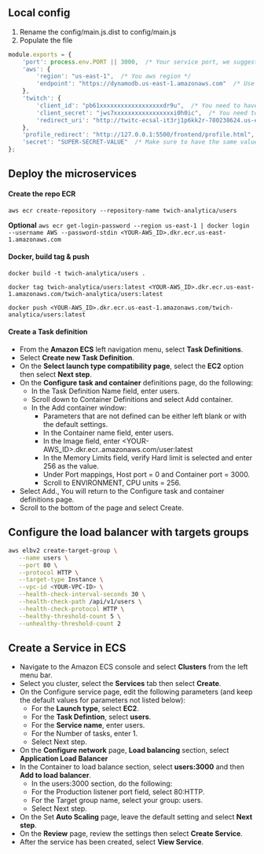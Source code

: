 ## Local config
1. Rename the config/main.js.dist to config/main.js
2. Populate the file 
```js
module.exports = {
    'port': process.env.PORT || 3000,  /* Your service port, we suggest 3000 */
    'aws': {
        'region': "us-east-1",  /* You aws region */
        'endpoint': "https://dynamodb.us-east-1.amazonaws.com"  /* Use localhost if you want to test before going live*/
    },
    'twitch': {
        'client_id': "pb61xxxxxxxxxxxxxxxxxxdr9u",  /* You need to have a Twitch App - Get the data in https://dev.twitch.tv/console */
        'client_secret': "jws7xxxxxxxxxxxxxxxxxi0h0ic",  /* You need to have a Twitch App - Get the data in https://dev.twitch.tv/console */
        'redirect_uri': "http://twitc-ecsal-it3rj1p6kk2r-780238624.us-east-1.elb.amazonaws.com/api/v1/users/singup"  /* Twitch redirect url for complete the handshake */
    },
    'profile_redirect': "http://127.0.0.1:5500/frontend/profile.html",  /* Se a url redirection after the login complete */
    'secret': "SUPER-SECRET-VALUE"  /* Make sure to have the same value also in history/config/main.js https://passwordsgenerator.net/ */
};

```

## Deploy the microservices

#### Create the repo ECR
`aws ecr create-repository --repository-name twich-analytica/users`

**Optional**
`aws ecr get-login-password --region us-east-1 | docker login --username AWS --password-stdin <YOUR-AWS_ID>.dkr.ecr.us-east-1.amazonaws.com`

#### Docker, build tag & push

`docker build -t twich-analytica/users .`

`docker tag twich-analytica/users:latest <YOUR-AWS_ID>.dkr.ecr.us-east-1.amazonaws.com/twich-analytica/users:latest`

`docker push <YOUR-AWS_ID>.dkr.ecr.us-east-1.amazonaws.com/twich-analytica/users:latest`

#### Create a Task definition
- From the **Amazon ECS** left navigation menu, select **Task Definitions**.
- Select **Create new Task Definition**.
- On the **Select launch type compatibility page**, select the **EC2** option then select **Next step**.
- On the **Configure task and container** definitions page, do the following:
  - In the Task Definition Name field, enter users.
  - Scroll down to Container Definitions and select Add container.
  - In the Add container window:
     - Parameters that are not defined can be either left blank or with the default settings.
     - In the Container name field, enter users.
     - In the Image field, enter <YOUR-AWS_ID>.dkr.ecr.<YOU-REGION>.amazonaws.com/user:latest
     - In the Memory Limits field, verify Hard limit is selected and enter 256 as the value.
     - Under Port mappings, Host port = 0 and Container port = 3000. 
     - Scroll to ENVIRONMENT, CPU units = 256.
- Select Add., You will return to the Configure task and container definitions page.
- Scroll to the bottom of the page and select Create.
  
## Configure the load balancer with targets groups
```sh
aws elbv2 create-target-group \
   --name users \
   --port 80 \
   --protocol HTTP \
   --target-type Instance \
   --vpc-id <YOUR-VPC-ID> \
   --health-check-interval-seconds 30 \
   --health-check-path /api/v1/users \
   --health-check-protocol HTTP \
   --healthy-threshold-count 5 \
   --unhealthy-threshold-count 2
```

## Create a Service in ECS
- Navigate to the Amazon ECS console and select **Clusters** from the left menu bar.
- Select you cluster, select the **Services** tab then select **Create**.
- On the Configure service page, edit the following parameters (and keep the default values for parameters not listed below): 
  - For the **Launch type**, select **EC2**.
  - For the **Task Defintion**, select **users**.
  - For the **Service name**, enter users. 
  - For the Number of tasks, enter 1.
  - Select Next step.
- On the **Configure network** page, **Load balancing** section, select **Application Load Balancer**
- In the Container to load balance section, select **users:3000** and then **Add to load balancer**.
  - In the users:3000 section, do the following:
  - For the Production listener port field, select 80:HTTP.
  - For the Target group name, select your group: users.
  - Select Next step.
- On the Set **Auto Scaling** page, leave the default setting and select **Next step**.
- On the **Review** page, review the settings then select **Create Service**.
- After the service has been created, select **View Service**.
